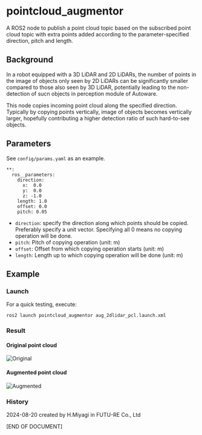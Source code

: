 # pointcloud_augmentor

A ROS2 node to publish a point cloud topic based on the subscribed point cloud topic with extra points added according to the parameter-specified direction, pitch and length.

## Background

In a robot equipped with a 3D LiDAR and 2D LiDARs, the number of points in the image of objects only seen by 2D LiDARs can be significantly smaller compared to those also seen by 3D LiDAR, potentially leading to the non-detection of sucn objects in perception module of Autoware.

This node copies incoming point cloud along the specified direction. Typically by copying points vertically, image of objects becomes vertically larger, hopefully contributing a higher detection ratio of such hard-to-see objects.


## Parameters

See `config/params.yaml` as an example.

~~~
**:
  ros__parameters:
    direction:
      x:  0.0
      y:  0.0
      z: -1.0
    length: 1.0
    offset: 0.0
    pitch: 0.05
~~~~

- `direction`: specify the direction along which points should be copied. Preferably specify a unit vector. Specifying all 0 means no copying operation will be done.
- `pitch`: Pitch of copying operation (unit: m)
- `offset`: Offset from which copying operation starts (unit: m)
- `length`: Length up to which copying operation will be done (unit: m)


## Example

### Launch 

For a quick testing, execute:

`ros2 launch pointcloud_augmentor aug_2dlidar_pcl.launch.xml`

### Result

#### Original point cloud

![Original](image/original_2dlidar_points.png)

#### Augmented point cloud

![Augmented](image/augmented_2dlidar_points.png)


### History

2024-08-20 created by H.Miyagi in FUTU-RE Co., Ltd

\[END OF DOCUMENT\]

